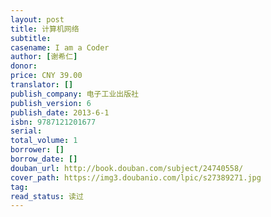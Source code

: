 ```yaml
---
layout: post
title: 计算机网络
subtitle:
casename: I am a Coder
author: [谢希仁]
donor: 
price: CNY 39.00
translator: []
publish_company: 电子工业出版社
publish_version: 6
publish_date: 2013-6-1
isbn: 9787121201677
serial: 
total_volume: 1
borrower: []
borrow_date: []
douban_url: http://book.douban.com/subject/24740558/
cover_path: https://img3.doubanio.com/lpic/s27389271.jpg
tag: 
read_status: 读过
---
```

